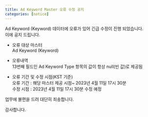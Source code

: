 ```yaml
---
title: Ad Keyword Master 오류 수정 공지
categories: [notice]
---
```


Ad Keyword (Keyword) 데이터에 오류가 있어 긴급 수정이 진행 되었습니다. <br>
이에 공지 드립니다. 

* 오류 대상 마스터  <br>
Ad Keyword (Keyword)<br>

* 오류내역<br>
 13번째 필드인 Ad Keyword Type 항목의 값이 항상 null(빈 값)로 제공됨 <br>

* 오류 기간 및 수정 시점(KST 기준)<br>
오류 기간 : 해당 마스터 제공 시점~ 2023년 4월 11일 17시 30분<br>
수정 시점 : 2023년 4월 11일 17시 30분 수정 예정<br>

업무에 불편을 드려 대단히 죄송합니다. <br>

감사합니다.
